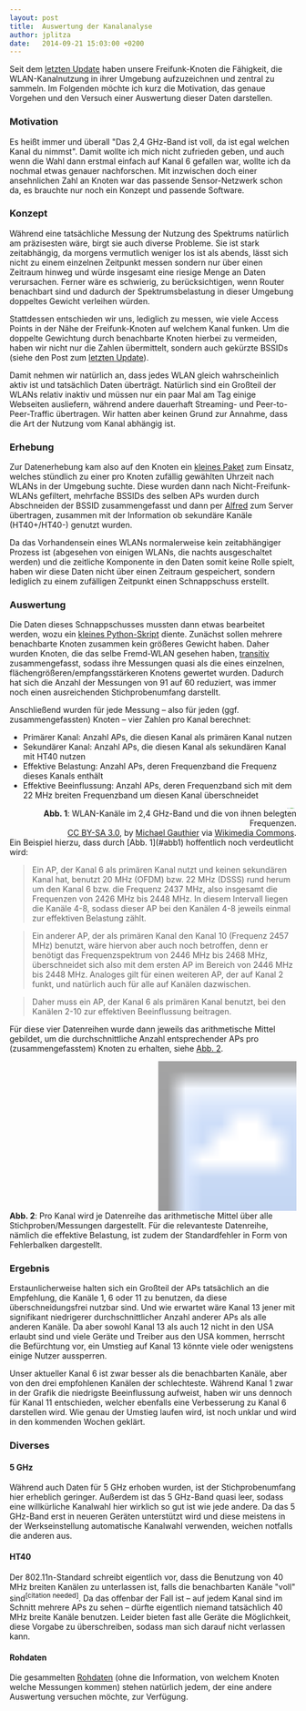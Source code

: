 ```yaml
---
layout: post
title:  Auswertung der Kanalanalyse
author: jplitza
date:   2014-09-21 15:03:00 +0200
---
```


Seit dem [letzten Update] haben unsere Freifunk-Knoten die Fähigkeit, die WLAN-Kanalnutzung in ihrer Umgebung aufzuzeichnen und zentral zu sammeln. Im Folgenden möchte ich kurz die Motivation, das genaue Vorgehen und den Versuch einer Auswertung dieser Daten darstellen.


### Motivation

Es heißt immer und überall "Das 2,4 GHz-Band ist voll, da ist egal welchen Kanal du nimmst". Damit wollte ich mich nicht zufrieden geben, und auch wenn die Wahl dann erstmal einfach auf Kanal 6 gefallen war, wollte ich da nochmal etwas genauer nachforschen. Mit inzwischen doch einer ansehnlichen Zahl an Knoten war das passende Sensor-Netzwerk schon da, es brauchte nur noch ein Konzept und passende Software.<!-- more -->

### Konzept

Während eine tatsächliche Messung der Nutzung des Spektrums natürlich am präzisesten wäre, birgt sie auch diverse Probleme. Sie ist stark zeitabhängig, da morgens vermutlich weniger los ist als abends, lässt sich nicht zu einem einzelnen Zeitpunkt messen sondern nur über einen Zeitraum hinweg und würde insgesamt eine riesige Menge an Daten verursachen. Ferner wäre es schwierig, zu berücksichtigen, wenn Router benachbart sind und dadurch der Spektrumsbelastung in dieser Umgebung doppeltes Gewicht verleihen würden.

Stattdessen entschieden wir uns, lediglich zu messen, wie viele Access Points in der Nähe der Freifunk-Knoten auf welchem Kanal funken. Um die doppelte Gewichtung durch benachbarte Knoten hierbei zu vermeiden, haben wir nicht nur die Zahlen übermittelt, sondern auch gekürzte BSSIDs (siehe den Post zum [letzten Update]).

Damit nehmen wir natürlich an, dass jedes WLAN gleich wahrscheinlich aktiv ist und tatsächlich Daten überträgt. Natürlich sind ein Großteil der WLANs relativ inaktiv und müssen nur ein paar Mal am Tag einige Webseiten ausliefern, während andere dauerhaft Streaming- und Peer-to-Peer-Traffic übertragen. Wir hatten aber keinen Grund zur Annahme, dass die Art der Nutzung vom Kanal abhängig ist.

### Erhebung

Zur Datenerhebung kam also auf den Knoten ein [kleines Paket] zum Einsatz, welches stündlich zu einer pro Knoten zufällig gewählten Uhrzeit nach WLANs in der Umgebung suchte. Diese wurden dann nach Nicht-Freifunk-WLANs gefiltert, mehrfache BSSIDs des selben APs wurden durch Abschneiden der BSSID zusammengefasst und dann per [Alfred] zum Server übertragen, zusammen mit der Information ob sekundäre Kanäle (HT40+/HT40-) genutzt wurden.

Da das Vorhandensein eines WLANs normalerweise kein zeitabhängiger Prozess ist (abgesehen von einigen WLANs, die nachts ausgeschaltet werden) und die zeitliche Komponente in den Daten somit keine Rolle spielt, haben wir diese Daten nicht über einen Zeitraum gespeichert, sondern lediglich zu einem zufälligen Zeitpunkt einen Schnappschuss erstellt.

### Auswertung

Die Daten dieses Schnappschusses mussten dann etwas bearbeitet werden, wozu ein [kleines Python-Skript] diente. Zunächst sollen mehrere benachbarte Knoten zusammen kein größeres Gewicht haben. Daher wurden Knoten, die das selbe Fremd-WLAN gesehen haben, [transitiv] zusammengefasst, sodass ihre Messungen quasi als die eines einzelnen, flächengrößeren/empfangsstärkeren Knotens gewertet wurden. Dadurch hat sich die Anzahl der Messungen von 91 auf 60 reduziert, was immer noch einen ausreichenden Stichprobenumfang darstellt.

Anschließend wurden für jede Messung – also für jeden (ggf. zusammengefassten) Knoten – vier Zahlen pro Kanal berechnet:

* Primärer Kanal: Anzahl APs, die diesen Kanal als primären Kanal nutzen
* Sekundärer Kanal: Anzahl APs, die diesen Kanal als sekundären Kanal mit HT40 nutzen
* Effektive Belastung: Anzahl APs, deren Frequenzband die Frequenz dieses Kanals enthält
* Effektive Beeinflussung: Anzahl APs, deren Frequenzband sich mit dem 22 MHz breiten Frequenzband um diesen Kanal überschneidet

<div style="float: right; text-align: right; max-width: 100%; overflow-x: hidden;" id="abb1">
    <div style="max-width: 100%; overflow-x: auto; overflow-y: hidden;">
        <a href="https://commons.wikimedia.org/wiki/File:2.4_GHz_Wi-Fi_channels_(802.11b,g_WLAN).svg">
            <img src="https://upload.wikimedia.org/wikipedia/commons/thumb/8/8c/2.4_GHz_Wi-Fi_channels_%28802.11b%2Cg_WLAN%29.svg/640px-2.4_GHz_Wi-Fi_channels_%28802.11b%2Cg_WLAN%29.svg.png" style="margin: -10px 0 -5px 5px;">
        </a>
    </div>
    <b>Abb. 1</b>: WLAN-Kanäle im 2,4 GHz-Band und die von ihnen belegten Frequenzen.<br>
    <div class="small">
        <a title="Creative Commons Attribution-Share Alike 3.0" href="http://creativecommons.org/licenses/by-sa/3.0">CC BY-SA 3.0</a>,
        by <a href="//commons.wikimedia.org/w/index.php?title=User:Gauthierm&amp;action=edit&amp;redlink=1" class="new" title="User:Gauthierm (page does not exist)">Michael Gauthier</a>
        via <a href="//commons.wikimedia.org/wiki/">Wikimedia Commons</a>.
    </div>
</div>
Ein Beispiel hierzu, dass durch [Abb. 1](#abb1) hoffentlich noch verdeutlicht wird:

> Ein AP, der Kanal 6 als primären Kanal nutzt und keinen sekundären Kanal hat, benutzt 20 MHz (OFDM) bzw. 22 MHz (DSSS) rund herum um den Kanal 6 bzw. die Frequenz 2437 MHz, also insgesamt die Frequenzen von 2426 MHz bis 2448 MHz. In diesem Intervall liegen die Kanäle 4-8, sodass dieser AP bei den Kanälen 4-8 jeweils einmal zur effektiven Belastung zählt.

> Ein anderer AP, der als primären Kanal den Kanal 10 (Frequenz 2457 MHz) benutzt, wäre hiervon aber auch noch betroffen, denn er benötigt das Frequenzspektrum von 2446 MHz bis 2468 MHz, überschneidet sich also mit dem ersten AP im Bereich von 2446 MHz bis 2448 MHz. Analoges gilt für einen weiteren AP, der auf Kanal 2 funkt, und natürlich auch für alle auf Kanälen dazwischen.

> Daher muss ein AP, der Kanal 6 als primären Kanal benutzt, bei den Kanälen 2-10 zur effektiven Beeinflussung beitragen.

Für diese vier Datenreihen wurde dann jeweils das arithmetische Mittel gebildet, um die durchschnittliche Anzahl entsprechender APs pro (zusammengefasstem) Knoten zu erhalten, siehe [Abb. 2](#abb2).

<div style="max-width: 100%; overflow-x: clip; clear: right;" id="abb2">
    <div style="text-align: center; overflow-x: auto; max-width: 100%;">
        <svg width="960" height="500">
            <image xlink:href="/blog/files/2014-09-21/channelsurvey.svg" src="/blog/files/2014-09-21/channelsurvey.png" width="960" height="500" />
        </svg>
    </div>
    <p style="max-width: 960px; margin: 0 auto;">
        <b>Abb. 2</b>: Pro Kanal wird je Datenreihe das arithmetische Mittel über alle Stichproben/Messungen dargestellt. Für die relevanteste Datenreihe, nämlich die effektive Belastung, ist zudem der Standardfehler in Form von Fehlerbalken dargestellt.
    </p>
</div>

### Ergebnis

Erstaunlicherweise halten sich ein Großteil der APs tatsächlich an die Empfehlung, die Kanäle 1, 6 oder 11 zu benutzen, da diese überschneidungsfrei nutzbar sind. Und wie erwartet wäre Kanal 13 jener mit signifikant niedrigerer durchschnittlicher Anzahl anderer APs als alle anderen Kanäle. Da aber sowohl Kanal 13 als auch 12 nicht in den USA erlaubt sind und viele Geräte und Treiber aus den USA kommen, herrscht die Befürchtung vor, ein Umstieg auf Kanal 13 könnte viele oder wenigstens einige Nutzer aussperren.

Unser aktueller Kanal 6 ist zwar besser als die benachbarten Kanäle, aber von den drei empfohlenen Kanälen der schlechteste. Während Kanal 1 zwar in der Grafik die niedrigste Beeinflussung aufweist, haben wir uns dennoch für Kanal 11 entschieden, welcher ebenfalls eine Verbesserung zu Kanal 6 darstellen wird. Wie genau der Umstieg laufen wird, ist noch unklar und wird in den kommenden Wochen geklärt.

### Diverses

#### 5 GHz
Während auch Daten für 5 GHz erhoben wurden, ist der Stichprobenumfang hier erheblich geringer. Außerdem ist das 5 GHz-Band quasi leer, sodass eine willkürliche Kanalwahl hier wirklich so gut ist wie jede andere. Da das 5 GHz-Band erst in neueren Geräten unterstützt wird und diese meistens in der Werkseinstellung automatische Kanalwahl verwenden, weichen notfalls die anderen aus.

#### HT40
Der 802.11n-Standard schreibt eigentlich vor, dass die Benutzung von 40 MHz breiten Kanälen zu unterlassen ist, falls die benachbarten Kanäle "voll" sind<sup>[citation needed]</sup>. Da das offenbar der Fall ist – auf jedem Kanal sind im Schnitt mehrere APs zu sehen – dürfte eigentlich niemand tatsächlich 40 MHz breite Kanäle benutzen. Leider bieten fast alle Geräte die Möglichkeit, diese Vorgabe zu überschreiben, sodass man sich darauf nicht verlassen kann.

#### Rohdaten
Die gesammelten [Rohdaten][] (ohne die Information, von welchem Knoten welche Messungen kommen) stehen natürlich jedem, der eine andere Auswertung versuchen möchte, zur Verfügung.

[transitiv]: https://de.wikipedia.org/wiki/Transitive_Relation
[kleines Python-Skript]: https://gist.github.com/jplitza/f29d9151c94f520fc4bc#file-channelsurvey-py
[letzten Update]: /blog/2014/09/06/Neue-Testing-Channel-Survey.html
[kleines Paket]: https://github.com/FreifunkBremen/ffhb-packages/tree/master/ffhb/gluon-channel-survey
[Alfred]: http://www.open-mesh.org/projects/open-mesh/wiki/Alfred
[Rohdaten]: https://gist.github.com/jplitza/f29d9151c94f520fc4bc#file-channelsurvey-json
